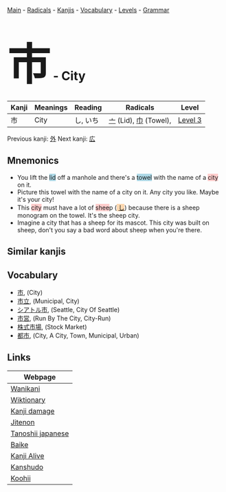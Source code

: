 <style> bigfont {font-size: 100px}</style>
[Main](../README.md) -
[Radicals](../radicals.md) -
[Kanjis](../kanjis.md) -
[Vocabulary](../vocabulary.md) -
[Levels](../levels.md) -
[Grammar](../grammar.md)
# <bigfont> 市</bigfont> - City 

| Kanji | Meanings | Reading | Radicals | Level |
| --- | --- | --- | --- | --- |
| 市 | City | し, いち | [亠](../radicals/亠.md) (Lid), [巾](../radicals/巾.md) (Towel),  | [Level 3](../levels/wk_level3.md) |

Previous kanji: [外](外.md) Next kanji: [広](広.md) 

## Mnemonics
 * You lift the <span style="background-color:#ADD8E6"> lid</span> off a manhole and there's a <span style="background-color:#ADD8E6"> towel</span> with the name of a <span style="background-color:#ffcccb"> city</span> on it.
* Picture this towel with the name of a city on it. Any city you like. Maybe it's your city!
* This <span style="background-color:#ffcccb"> city</span> must have a lot of <span style="background-color:#ffcccb"> shee</span>p (<span style="background-color:#fed8b1"> [し](https://jisho.org/search/し)</span>) because there is a sheep monogram on the towel. It's the sheep city.
* Imagine a city that has a sheep for its mascot. This city was built on sheep, don't you say a bad word about sheep when you're there.


## Similar kanjis
 


## Vocabulary
 * [市](../vocabulary/市.md), (City)
* [市立](../vocabulary/市.md), (Municipal, City)
* [シアトル市](../vocabulary/市.md), (Seattle, City Of Seattle)
* [市営](../vocabulary/市.md), (Run By The City, City-Run)
* [株式市場](../vocabulary/市.md), (Stock Market)
* [都市](../vocabulary/市.md), (City, A City, Town, Municipal, Urban)



## Links 

| Webpage |
| --- |
| [Wanikani          ](https://www.wanikani.com/kanji/市) |
| [Wiktionary        ](https://en.wiktionary.org/wiki/市) |
| [Kanji damage      ](http://www.kanjidamage.com/kanji/search?utf8=✓&q=市) |
| [Jitenon           ](https://jitenon.com/kanji/市) |
| [Tanoshii japanese ](https://www.tanoshiijapanese.com/dictionary/kanji.cfm?k=市) |
| [Baike             ](https://baike.baidu.com/item/市) |
| [Kanji Alive       ](https://app.kanjialive.com/市) |
| [Kanshudo          ](https://www.kanshudo.com/searchmn?q=市) |
| [Koohii            ](https://kanji.koohii.com/study/kanji/市) |
